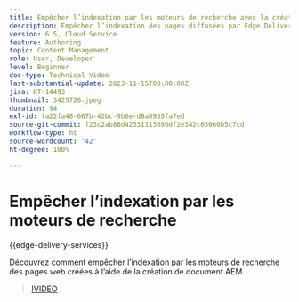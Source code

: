 ```yaml
---
title: Empêcher l’indexation par les moteurs de recherche avec la création de documents AEM
description: Empêcher l’indexation des pages diffusées par Edge Delivery Services par les moteurs de recherche.
version: 6.5, Cloud Service
feature: Authoring
topic: Content Management
role: User, Developer
level: Beginner
doc-type: Technical Video
last-substantial-update: 2023-11-15T00:00:00Z
jira: KT-14493
thumbnail: 3425726.jpeg
duration: 94
exl-id: fa22fa48-667b-42bc-9b6e-d8a8935fa7ed
source-git-commit: f23c2ab86d42531113690df2e342c65060b5c7cd
workflow-type: ht
source-wordcount: '42'
ht-degree: 100%

---
```


# Empêcher l’indexation par les moteurs de recherche

{{edge-delivery-services}}

Découvrez comment empêcher l’indexation par les moteurs de recherche des pages web créées à l’aide de la création de document AEM.

>[!VIDEO](https://video.tv.adobe.com/v/3425726/?learn=on)
